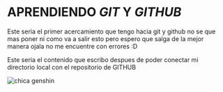 # APRENDIENDO _GIT_ Y _GITHUB_

Este seria el primer acercamiento que tengo hacia git y github no se que mas poner ni como va a salir esto pero espero
que salga de la mejor manera ojala no me encuentre con errores :D

Este seria el contenido que escribo despues de poder conectar mi directorio local con el repositorio de GITHUB

![chica genshin](https://uploads.disquscdn.com/images/e910f12bacf462f5899c512f7f69a738e74a450f73c8411985787090172ec18a.jpg)
